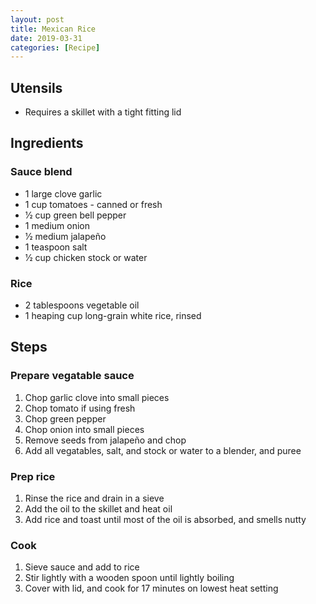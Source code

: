 ```yaml
---
layout: post
title: Mexican Rice
date: 2019-03-31
categories: [Recipe]
---
```


## Utensils

- Requires a skillet with a tight fitting lid

## Ingredients

### Sauce blend

- 1 large clove garlic
- 1 cup tomatoes - canned or fresh
- 1⁄2 cup green bell pepper
- 1 medium onion
- 1⁄2 medium jalapeño
- 1 teaspoon salt
- 1⁄2 cup chicken stock or water

### Rice

- 2 tablespoons vegetable oil
- 1 heaping cup long-grain white rice, rinsed

## Steps

### Prepare vegatable sauce

1. Chop garlic clove into small pieces
1. Chop tomato if using fresh
1. Chop green pepper
1. Chop onion into small pieces
1. Remove seeds from jalapeño and chop
1. Add all vegatables, salt, and stock or water to a blender, and puree 

### Prep rice

1. Rinse the rice and drain in a sieve
1. Add the oil to the skillet and heat oil
1. Add rice and toast until most of the oil is absorbed, and smells nutty

### Cook

1. Sieve sauce and add to rice
1. Stir lightly with a wooden spoon until lightly boiling
1. Cover with lid, and cook for 17 minutes on lowest heat setting
